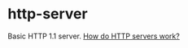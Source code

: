 # http-server
Basic HTTP 1.1 server.
[How do HTTP servers work?](https://developer.mozilla.org/en-US/docs/Web/HTTP/Overview)